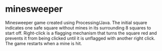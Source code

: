 # minesweeper
Minesweeper game created using Processing/Java.
The initial square indicates one safe square without mines in its surrounding 8 squares to start off.
Right-click is a flagging mechanism that turns the square red and prevents it from being clicked until it is unflagged with another right click.
The game restarts when a mine is hit. 
